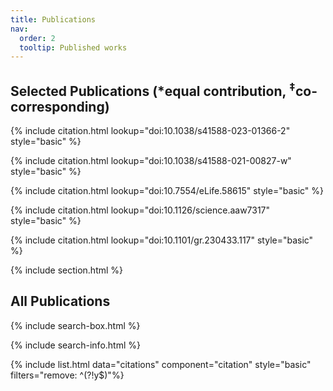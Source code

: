 ```yaml
---
title: Publications
nav:
  order: 2
  tooltip: Published works
---
```


## Selected Publications (<span>&#42;</span>equal contribution, <sup>‡</sup>co-corresponding)

{% include citation.html lookup="doi:10.1038/s41588-023-01366-2" style="basic" %}

{% include citation.html lookup="doi:10.1038/s41588-021-00827-w" style="basic" %}

{% include citation.html lookup="doi:10.7554/eLife.58615" style="basic" %}

{% include citation.html lookup="doi:10.1126/science.aaw7317" style="basic" %}

{% include citation.html lookup="doi:10.1101/gr.230433.117" style="basic" %}

{% include section.html %}

## All Publications

{% include search-box.html %}

{% include search-info.html %}

{% include list.html data="citations" component="citation" style="basic" filters="remove: ^(?!y$)"%}
